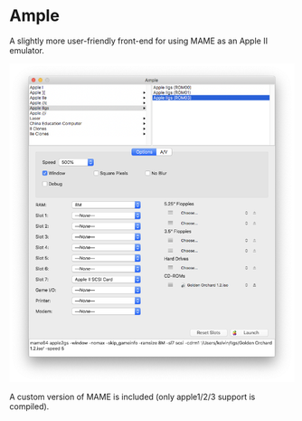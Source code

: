 # Ample

A slightly more user-friendly front-end for using MAME as an Apple II emulator.

![](screenshots/2020-09-06.png)


A custom version of MAME is included (only apple1/2/3 support is compiled).
